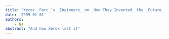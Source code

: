 ```yaml
---
title: "Xerox _Parc_’s _Engineers_ on _How They Invented_ the _Future_ - _IEEE Spectrum_"
date: '2999-01-01'
authors: 
    - NA
abstract: "And how Xerox lost it"
---
```


